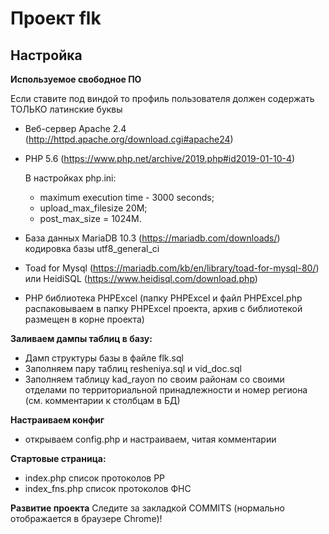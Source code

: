 # Проект flk
## Настройка

**Используемое свободное ПО**

Если ставите под виндой то профиль пользователя должен содержать ТОЛЬКО латинские буквы

- Веб-сервер Apache 2.4 (http://httpd.apache.org/download.cgi#apache24)

- PHP 5.6 (https://www.php.net/archive/2019.php#id2019-01-10-4)
  
  В настройках php.ini:
  - maximum execution time - 3000 seconds;
  - upload_max_filesize 20M;
  - post_max_size = 1024M.
  
- База данных MariaDB 10.3 (https://mariadb.com/downloads/)
 кодировка базы utf8_general_ci
 
- Toad for Mysql (https://mariadb.com/kb/en/library/toad-for-mysql-80/)
или HeidiSQL (https://www.heidisql.com/download.php)

- PHP библиотека PHPExcel (папку PHPExcel и файл PHPExcel.php распаковываем в папку PHPExcel проекта, архив с библиотекой размещен в корне проекта)

**Заливаем дампы таблиц в базу:** 

- Дамп структуры базы в файле flk.sql
- Заполняем пару таблиц resheniya.sql и vid_doc.sql
- Заполняем таблицу kad_rayon по своим районам со своими отделами по территориальной принадлежности и номер региона (см. комментарии к столбцам в БД)

**Настраиваем конфиг**

- открываем config.php и настраиваем, читая комментарии

**Стартовые страница:** 
- index.php         список протоколов РР
- index_fns.php         список протоколов ФНС

**Развитие проекта** 
Cледите за закладкой COMMITS (нормально отображается в браузере Chrome)!